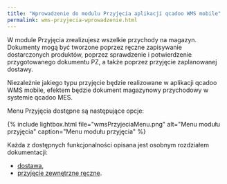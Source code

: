 ```yaml
---
title: "Wprowadzenie do modulu Przyjęcia aplikacji qcadoo WMS mobile"
permalink: wms-przyjecia-wprowadzenie.html 
---
```


W module Przyjęcia zrealizujesz wszelkie przychody na magazyn. Dokumenty mogą być tworzone poprzez ręczne zapisywanie dostarczonych produktów, poprzez sprawdzenie i potwierdzenie przygotowanego dokumentu PZ, a także poprzez przyjęcie zaplanowanej dostawy.

Niezależnie jakiego typu przyjęcie będzie realizowane w aplikacji qcadoo WMS mobile, efektem będzie dokument magazynowy przychodowy w systemie qcadoo MES.

Menu Przyjęcia dostępne są następujące opcje:

{% include lightbox.html file="wmsPrzyjeciaMenu.png" alt="Menu modułu przyjęcia" caption="Menu modułu przyjęcia" %}

Każda z dostępnych funkcjonalności opisana jest osobnym rozdziałem dokumentacji:
- [dostawa](/wms-dostawa),
- [przyjęcie zewnętrzne ręczne](/wms-przyjecie-reczne).